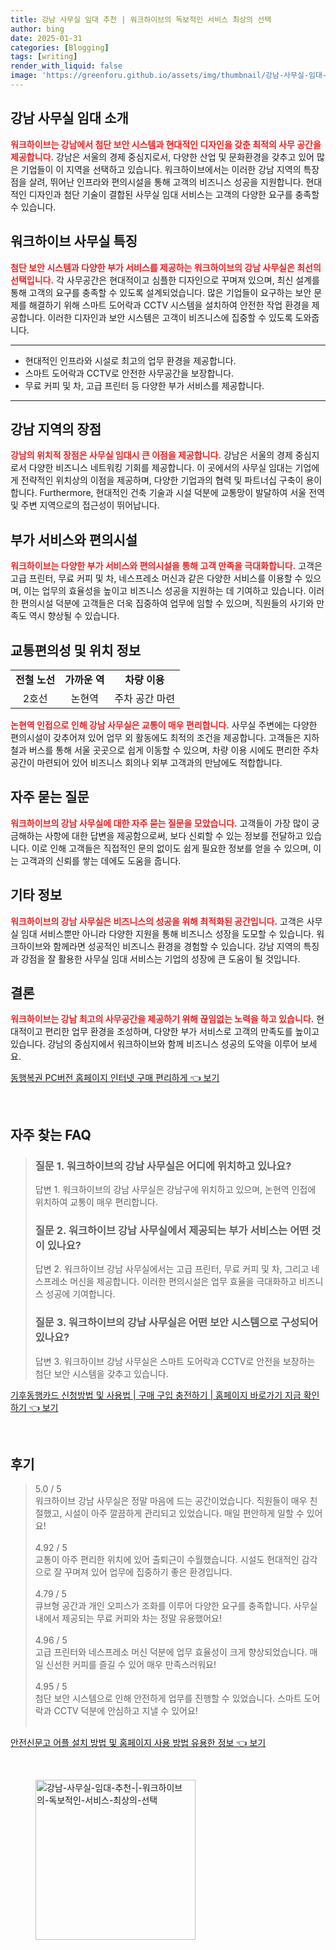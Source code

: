 ```yaml
---
title: 강남 사무실 임대 추천 | 워크하이브의 독보적인 서비스 최상의 선택
author: bing
date: 2025-01-31
categories: [Blogging]
tags: [writing]
render_with_liquid: false
image: 'https://greenforu.github.io/assets/img/thumbnail/강남-사무실-임대-추천-|-워크하이브의-독보적인-서비스-최상의-선택.webp'
---
```



<h2 id='강남 사무실 임대 소개'>강남 사무실 임대 소개</h2>

<p><b><span style="color: #ee2323;">워크하이브는 강남에서 첨단 보안 시스템과 현대적인 디자인을 갖춘 최적의 사무 공간을 제공합니다.</span></b> 강남은 서울의 경제 중심지로서, 다양한 산업 및 문화환경을 갖추고 있어 많은 기업들이 이 지역을 선택하고 있습니다. 워크하이브에서는 이러한 강남 지역의 특장점을 살려, 뛰어난 인프라와 편의시설을 통해 고객의 비즈니스 성공을 지원합니다. 현대적인 디자인과 첨단 기술이 결합된 사무실 임대 서비스는 고객의 다양한 요구를 충족할 수 있습니다.</p>

<h2 id='워크하이브 사무실 특징'>워크하이브 사무실 특징</h2>

<p><b><span style="color: #ee2323;">첨단 보안 시스템과 다양한 부가 서비스를 제공하는 워크하이브의 강남 사무실은 최선의 선택입니다.</span></b> 각 사무공간은 현대적이고 심플한 디자인으로 꾸며져 있으며, 최신 설계를 통해 고객의 요구를 충족할 수 있도록 설계되었습니다. 많은 기업들이 요구하는 보안 문제를 해결하기 위해 스마트 도어락과 CCTV 시스템을 설치하여 안전한 작업 환경을 제공합니다. 이러한 디자인과 보안 시스템은 고객이 비즈니스에 집중할 수 있도록 도와줍니다.</p>

<hr />

<ul>
    <li>현대적인 인프라와 시설로 최고의 업무 환경을 제공합니다.</li>
    <li>스마트 도어락과 CCTV로 안전한 사무공간을 보장합니다.</li>
    <li>무료 커피 및 차, 고급 프린터 등 다양한 부가 서비스를 제공합니다.</li>
</ul>

<hr />

<h2 id='강남 지역의 장점'>강남 지역의 장점</h2>

<p><b><span style="color: #ee2323;">강남의 위치적 장점은 사무실 임대시 큰 이점을 제공합니다.</span></b> 강남은 서울의 경제 중심지로서 다양한 비즈니스 네트워킹 기회를 제공합니다. 이 곳에서의 사무실 임대는 기업에게 전략적인 위치상의 이점을 제공하며, 다양한 기업과의 협력 및 파트너십 구축이 용이합니다. Furthermore, 현대적인 건축 기술과 시설 덕분에 교통망이 발달하여 서울 전역 및 주변 지역으로의 접근성이 뛰어납니다.</p>

<h2 id='부가 서비스와 편의시설'>부가 서비스와 편의시설</h2>

<p><b><span style="color: #ee2323;">워크하이브는 다양한 부가 서비스와 편의시설을 통해 고객 만족을 극대화합니다.</span></b> 고객은 고급 프린터, 무료 커피 및 차, 네스프레소 머신과 같은 다양한 서비스를 이용할 수 있으며, 이는 업무의 효율성을 높이고 비즈니스 성공을 지원하는 데 기여하고 있습니다. 이러한 편의시설 덕분에 고객들은 더욱 집중하여 업무에 임할 수 있으며, 직원들의 사기와 만족도 역시 향상될 수 있습니다.</p>

<h2 id='교통편의성 및 위치 정보'>교통편의성 및 위치 정보</h2>

<table>
    <tr>
        <td style="text-align: center; height: 17px;"><b>전철 노선</b></td>
        <td style="text-align: center; height: 17px;"><b>가까운 역</b></td>
        <td style="text-align: center; height: 17px;"><b>차량 이용</b></td>
    </tr>
    <tr>
        <td style="text-align: center; height: 17px;">2호선</td>
        <td style="text-align: center; height: 17px;">논현역</td>
        <td style="text-align: center; height: 17px;">주차 공간 마련</td>
    </tr>
</table>

<p><b><span style="color: #ee2323;">논현역 인접으로 인해 강남 사무실은 교통이 매우 편리합니다.</span></b> 사무실 주변에는 다양한 편의시설이 갖추어져 있어 업무 외 활동에도 최적의 조건을 제공합니다. 고객들은 지하철과 버스를 통해 서울 곳곳으로 쉽게 이동할 수 있으며, 차량 이용 시에도 편리한 주차 공간이 마련되어 있어 비즈니스 회의나 외부 고객과의 만남에도 적합합니다.</p>

<h2 id='자주 묻는 질문'>자주 묻는 질문</h2>

<p><b><span style="color: #ee2323;">워크하이브의 강남 사무실에 대한 자주 묻는 질문을 모았습니다.</span></b> 고객들이 가장 많이 궁금해하는 사항에 대한 답변을 제공함으로써, 보다 신뢰할 수 있는 정보를 전달하고 있습니다. 이로 인해 고객들은 직접적인 문의 없이도 쉽게 필요한 정보를 얻을 수 있으며, 이는 고객과의 신뢰를 쌓는 데에도 도움을 줍니다.</p>

<h2 id='기타 정보'>기타 정보</h2>

<p><b><span style="color: #ee2323;">워크하이브의 강남 사무실은 비즈니스의 성공을 위해 최적화된 공간입니다.</span></b> 고객은 사무실 임대 서비스뿐만 아니라 다양한 지원을 통해 비즈니스 성장을 도모할 수 있습니다. 워크하이브와 함께라면 성공적인 비즈니스 환경을 경험할 수 있습니다. 강남 지역의 특징과 강점을 잘 활용한 사무실 임대 서비스는 기업의 성장에 큰 도움이 될 것입니다.</p>

<h2 id='결론'>결론</h2>

<p><b><span style="color: #ee2323;">워크하이브는 강남 최고의 사무공간을 제공하기 위해 끊임없는 노력을 하고 있습니다.</span></b> 현대적이고 편리한 업무 환경을 조성하며, 다양한 부가 서비스로 고객의 만족도를 높이고 있습니다. 강남의 중심지에서 워크하이브와 함께 비즈니스 성공의 도약을 이루어 보세요.</p>


<p><a class="click-button" title="동행복권 PC버전 홈페이지 인터넷 구매 편리하게" href="https://greenforu.github.io/posts/%EB%8F%99%ED%96%89%EB%B3%B5%EA%B6%8C-PC%EB%B2%84%EC%A0%84-%ED%99%88%ED%8E%98%EC%9D%B4%EC%A7%80-%EC%9D%B8%ED%84%B0%EB%84%B7-%EA%B5%AC%EB%A7%A4-%ED%8E%B8%EB%A6%AC%ED%95%98%EA%B2%8C/" rel="dofollow">동행복권 PC버전 홈페이지 인터넷 구매 편리하게 👈 보기</a></p><br>
<h2 id='자주_찾는_FAQ'>자주 찾는 FAQ</h2>
<div itemscope="" itemtype="https://schema.org/FAQPage"> 
<blockquote> 
<div itemscope="" itemprop="mainEntity" itemtype="https://schema.org/Question"> 
<h3 itemprop="name">질문 1. 워크하이브의 강남 사무실은 어디에 위치하고 있나요?</h3> 
<div itemscope="" itemprop="acceptedAnswer" itemtype="https://schema.org/Answer"> 
<span itemprop="text"> 
<p>답변 1. 워크하이브의 강남 사무실은 강남구에 위치하고 있으며, 논현역 인접에 위치하여 교통이 매우 편리합니다.</p> 
</span> 
</div> 
</div> 

<div itemscope="" itemprop="mainEntity" itemtype="https://schema.org/Question"> 
<h3 itemprop="name">질문 2. 워크하이브 강남 사무실에서 제공되는 부가 서비스는 어떤 것이 있나요?</h3> 
<div itemscope="" itemprop="acceptedAnswer" itemtype="https://schema.org/Answer"> 
<span itemprop="text"> 
<p>답변 2. 워크하이브 강남 사무실에서는 고급 프린터, 무료 커피 및 차, 그리고 네스프레소 머신을 제공합니다. 이러한 편의시설은 업무 효율을 극대화하고 비즈니스 성공에 기여합니다.</p> 
</span> 
</div> 
</div> 

<div itemscope="" itemprop="mainEntity" itemtype="https://schema.org/Question"> 
<h3 itemprop="name">질문 3. 워크하이브의 강남 사무실은 어떤 보안 시스템으로 구성되어 있나요?</h3> 
<div itemscope="" itemprop="acceptedAnswer" itemtype="https://schema.org/Answer"> 
<span itemprop="text"> 
<p>답변 3. 워크하이브 강남 사무실은 스마트 도어락과 CCTV로 안전을 보장하는 첨단 보안 시스템을 갖추고 있습니다.</p> 
</span> 
</div> 
</div> 

</blockquote> 
</div>
<p><a class="click-button" title="기후동행카드 신청방법 및 사용법 | 구매 구입 충전하기 | 홈페이지 바로가기 지금 확인하기" href="https://greenforu.github.io/posts/%EA%B8%B0%ED%9B%84%EB%8F%99%ED%96%89%EC%B9%B4%EB%93%9C-%EC%8B%A0%EC%B2%AD%EB%B0%A9%EB%B2%95-%EB%B0%8F-%EC%82%AC%EC%9A%A9%EB%B2%95-%EA%B5%AC%EB%A7%A4-%EA%B5%AC%EC%9E%85-%EC%B6%A9%EC%A0%84%ED%95%98%EA%B8%B0-%ED%99%88%ED%8E%98%EC%9D%B4%EC%A7%80-%EB%B0%94%EB%A1%9C%EA%B0%80%EA%B8%B0-%EC%A7%80%EA%B8%88-%ED%99%95%EC%9D%B8%ED%95%98%EA%B8%B0/" rel="dofollow">기후동행카드 신청방법 및 사용법 | 구매 구입 충전하기 | 홈페이지 바로가기 지금 확인하기 👈 보기</a></p><br>
<h2 id='후기'>후기</h2>
<div itemscope itemtype="https://schema.org/Product">
  <blockquote>
  <div itemprop="review" itemscope itemtype="https://schema.org/Review">
      <div itemprop="reviewRating" itemscope itemtype="https://schema.org/Rating"> <span itemprop="ratingValue">5.0</span> / <span itemprop="bestRating">5</span> </div>
      <span itemprop="reviewBody">워크하이브 강남 사무실은 정말 마음에 드는 공간이었습니다. 직원들이 매우 친절했고, 시설이 아주 깔끔하게 관리되고 있었습니다. 매일 편안하게 일할 수 있어요!</span>
  </div>
  <br>
  <div itemprop="review" itemscope itemtype="https://schema.org/Review">
      <div itemprop="reviewRating" itemscope itemtype="https://schema.org/Rating"> <span itemprop="ratingValue">4.92</span> / <span itemprop="bestRating">5</span> </div>
      <span itemprop="reviewBody">교통이 아주 편리한 위치에 있어 출퇴근이 수월했습니다. 시설도 현대적인 감각으로 잘 꾸며져 있어 업무에 집중하기 좋은 환경입니다.</span>
  </div>
  <br>
  <div itemprop="review" itemscope itemtype="https://schema.org/Review">
      <div itemprop="reviewRating" itemscope itemtype="https://schema.org/Rating"> <span itemprop="ratingValue">4.79</span> / <span itemprop="bestRating">5</span> </div>
      <span itemprop="reviewBody">큐브형 공간과 개인 오피스가 조화를 이루어 다양한 요구를 충족합니다. 사무실 내에서 제공되는 무료 커피와 차는 정말 유용했어요!</span>
  </div>
  <br>
  <div itemprop="review" itemscope itemtype="https://schema.org/Review">
      <div itemprop="reviewRating" itemscope itemtype="https://schema.org/Rating"> <span itemprop="ratingValue">4.96</span> / <span itemprop="bestRating">5</span> </div>
      <span itemprop="reviewBody">고급 프린터와 네스프레소 머신 덕분에 업무 효율성이 크게 향상되었습니다. 매일 신선한 커피를 즐길 수 있어 매우 만족스러워요!</span>
  </div>
  <br>
  <div itemprop="review" itemscope itemtype="https://schema.org/Review">
      <div itemprop="reviewRating" itemscope itemtype="https://schema.org/Rating"> <span itemprop="ratingValue">4.95</span> / <span itemprop="bestRating">5</span> </div>
      <span itemprop="reviewBody">첨단 보안 시스템으로 인해 안전하게 업무를 진행할 수 있었습니다. 스마트 도어락과 CCTV 덕분에 안심하고 지낼 수 있어요!</span>
  </div>
  <br>
  </blockquote>
</div>
<p><a class="click-button" title="안전신문고 어플 설치 방법 및 홈페이지 사용 방법 유용한 정보" href="https://greenforu.github.io/posts/%EC%95%88%EC%A0%84%EC%8B%A0%EB%AC%B8%EA%B3%A0-%EC%96%B4%ED%94%8C-%EC%84%A4%EC%B9%98-%EB%B0%A9%EB%B2%95-%EB%B0%8F-%ED%99%88%ED%8E%98%EC%9D%B4%EC%A7%80-%EC%82%AC%EC%9A%A9-%EB%B0%A9%EB%B2%95-%EC%9C%A0%EC%9A%A9%ED%95%9C-%EC%A0%95%EB%B3%B4/" rel="dofollow">안전신문고 어플 설치 방법 및 홈페이지 사용 방법 유용한 정보 👈 보기</a></p><br>
<figure class="image"><img src="https://greenforu.github.io/assets/img/thumbnail/강남-사무실-임대-추천-|-워크하이브의-독보적인-서비스-최상의-선택.webp" alt="강남-사무실-임대-추천-|-워크하이브의-독보적인-서비스-최상의-선택" width="256" height="256"></figure>